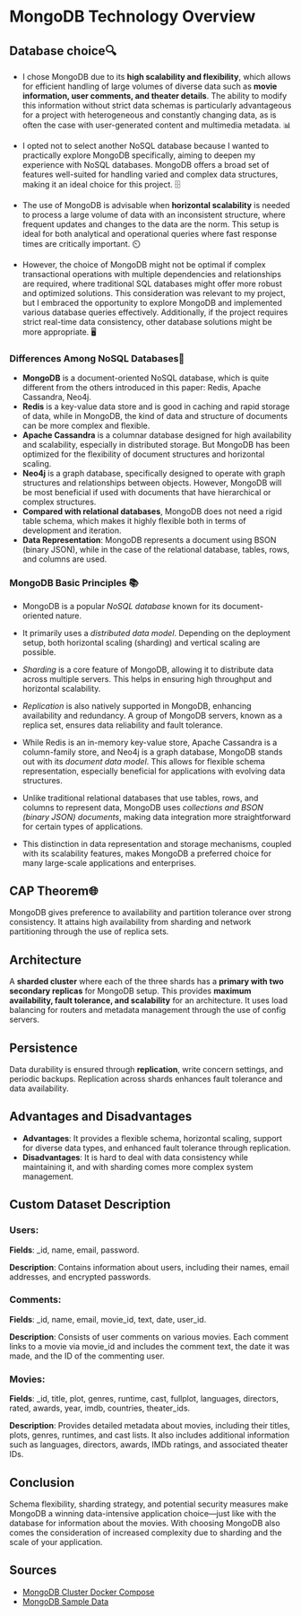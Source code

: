 # MongoDB Technology Overview


## Database choice</a>🔍
- I chose MongoDB due to its **high scalability and flexibility**, which allows for efficient handling of large volumes of diverse data such as **movie information, user comments, and theater details**. The ability to modify this information without strict data schemas is particularly advantageous for a project with heterogeneous and constantly changing data, as is often the case with user-generated content and multimedia metadata. 📊

- I opted not to select another NoSQL database because I wanted to practically explore MongoDB specifically, aiming to deepen my experience with NoSQL databases. MongoDB offers a broad set of features well-suited for handling varied and complex data structures, making it an ideal choice for this project. 🗄️

- The use of MongoDB is advisable when **horizontal scalability** is needed to process a large volume of data with an inconsistent structure, where frequent updates and changes to the data are the norm. This setup is ideal for both analytical and operational queries where fast response times are critically important. ⏲️

- However, the choice of MongoDB might not be optimal if complex transactional operations with multiple dependencies and relationships are required, where traditional SQL databases might offer more robust and optimized solutions. This consideration was relevant to my project, but I embraced the opportunity to explore MongoDB and implemented various database queries effectively. Additionally, if the project requires strict real-time data consistency, other database solutions might be more appropriate. 🖥️
### Differences Among NoSQL Databases🌟
- **MongoDB** is a document-oriented NoSQL database, which is quite different from the others introduced in this paper: Redis, Apache Cassandra, Neo4j.
- **Redis** is a key-value data store and is good in caching and rapid storage of data, while in MongoDB, the kind of data and structure of documents can be more complex and flexible. 
- **Apache Cassandra** is a columnar database designed for high availability and scalability, especially in distributed storage. But MongoDB has been optimized for the flexibility of document structures and horizontal scaling. 
- **Neo4j** is a graph database, specifically designed to operate with graph structures and relationships between objects. However, MongoDB will be most beneficial if used with documents that have hierarchical or complex structures. 
- **Compared with relational databases**, MongoDB does not need a rigid table schema, which makes it highly flexible both in terms of development and iteration. 
- **Data Representation**: MongoDB represents a document using BSON (binary JSON), while in the case of the relational database, tables, rows, and columns are used.
### **MongoDB Basic Principles** 📚
- MongoDB is a popular *NoSQL database* known for its document-oriented nature.

- It primarily uses a *distributed data model*. Depending on the deployment setup, both horizontal scaling (sharding) and vertical scaling are possible.

- *Sharding* is a core feature of MongoDB, allowing it to distribute data across multiple servers. This helps in ensuring high throughput and horizontal scalability.

- *Replication* is also natively supported in MongoDB, enhancing availability and redundancy. A group of MongoDB servers, known as a replica set, ensures data reliability and fault tolerance.

- While Redis is an in-memory key-value store, Apache Cassandra is a column-family store, and Neo4j is a graph database, MongoDB stands out with its *document data model*. This allows for flexible schema representation, especially beneficial for applications with evolving data structures.

- Unlike traditional relational databases that use tables, rows, and columns to represent data, MongoDB uses *collections and BSON (binary JSON) documents*, making data integration more straightforward for certain types of applications.

- This distinction in data representation and storage mechanisms, coupled with its scalability features, makes MongoDB a preferred choice for many large-scale applications and enterprises.

## CAP Theorem🌐 <a name = "cap-theorem"></a>
MongoDB gives preference to availability and partition tolerance over strong consistency. It attains high availability from sharding and network partitioning through the use of replica sets.
## Architecture <a name = "architecture"></a>
A **sharded cluster** where each of the three shards has a **primary with two secondary replicas** for MongoDB setup. This provides **maximum availability, fault tolerance, and scalability** for an architecture. It uses load balancing for routers and metadata management through the use of config servers.
## Persistence <a name = "persistence"></a>
Data durability is ensured through **replication**, write concern settings, and periodic backups. Replication across shards enhances fault tolerance and data availability.
## Advantages and Disadvantages <a name = "advantages-and-disadvantages"></a>
- **Advantages**: It provides a flexible schema, horizontal scaling, support for diverse data types, and enhanced fault tolerance through replication.
- **Disadvantages**:  It is hard to deal with data consistency while maintaining it, and with sharding comes more complex system management.

## Custom Dataset Description <a name = "custom-dataset-description"></a>
### Users:

**Fields**: _id, name, email, password.

**Description**: Contains information about users, including their names, email addresses, and encrypted passwords.

### Comments:

**Fields**: _id, name, email, movie_id, text, date, user_id.

**Description**: Consists of user comments on various movies. Each comment links to a movie via movie_id and includes the comment text, the date it was made, and the ID of the commenting user.

### Movies:

**Fields**: _id, title, plot, genres, runtime, cast, fullplot, languages, directors, rated, awards, year, imdb, countries, theater_ids.

**Description**: Provides detailed metadata about movies, including their titles, plots, genres, runtimes, and cast lists. It also includes additional information such as languages, directors, awards, IMDb ratings, and associated theater IDs.
## Conclusion <a name = "conclusion"></a>
Schema flexibility, sharding strategy, and potential security measures make MongoDB a winning data-intensive application choice—just like with the database for information about the movies. With choosing MongoDB also comes the consideration of increased complexity due to sharding and the scale of your application.
## Sources <a name = "sources"></a>
- [MongoDB Cluster Docker Compose](https://github.com/minhhungit/mongodb-cluster-docker-compose)
- [MongoDB Sample Data](https://www.mongodb.com/docs/atlas/sample-data/sample-mflix/)

